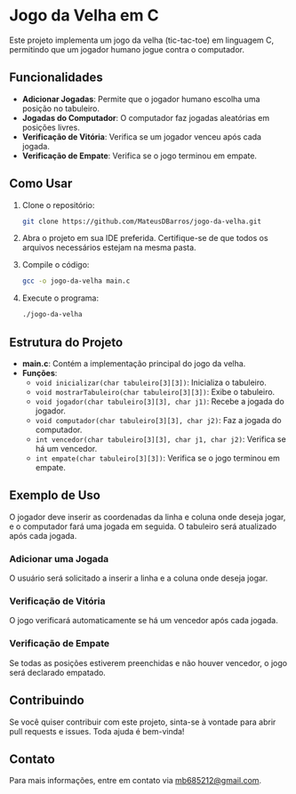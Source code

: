 # Jogo da Velha em C

Este projeto implementa um jogo da velha (tic-tac-toe) em linguagem C, permitindo que um jogador humano jogue contra o computador.

## Funcionalidades

- **Adicionar Jogadas**: Permite que o jogador humano escolha uma posição no tabuleiro.
- **Jogadas do Computador**: O computador faz jogadas aleatórias em posições livres.
- **Verificação de Vitória**: Verifica se um jogador venceu após cada jogada.
- **Verificação de Empate**: Verifica se o jogo terminou em empate.

## Como Usar

1. Clone o repositório:
    ```bash
    git clone https://github.com/MateusDBarros/jogo-da-velha.git
    ```
2. Abra o projeto em sua IDE preferida. Certifique-se de que todos os arquivos necessários estejam na mesma pasta.

3. Compile o código:
    ```bash
    gcc -o jogo-da-velha main.c
    ```
4. Execute o programa:
    ```bash
    ./jogo-da-velha
    ```

## Estrutura do Projeto

- **main.c**: Contém a implementação principal do jogo da velha.
- **Funções**:
  - `void inicializar(char tabuleiro[3][3])`: Inicializa o tabuleiro.
  - `void mostrarTabuleiro(char tabuleiro[3][3])`: Exibe o tabuleiro.
  - `void jogador(char tabuleiro[3][3], char j1)`: Recebe a jogada do jogador.
  - `void computador(char tabuleiro[3][3], char j2)`: Faz a jogada do computador.
  - `int vencedor(char tabuleiro[3][3], char j1, char j2)`: Verifica se há um vencedor.
  - `int empate(char tabuleiro[3][3])`: Verifica se o jogo terminou em empate.

## Exemplo de Uso

O jogador deve inserir as coordenadas da linha e coluna onde deseja jogar, e o computador fará uma jogada em seguida. O tabuleiro será atualizado após cada jogada.

### Adicionar uma Jogada

O usuário será solicitado a inserir a linha e a coluna onde deseja jogar.

### Verificação de Vitória

O jogo verificará automaticamente se há um vencedor após cada jogada.

### Verificação de Empate

Se todas as posições estiverem preenchidas e não houver vencedor, o jogo será declarado empatado.

## Contribuindo

Se você quiser contribuir com este projeto, sinta-se à vontade para abrir pull requests e issues. Toda ajuda é bem-vinda!


## Contato

Para mais informações, entre em contato via [mb685212@gmail.com](mailto:mb685212@gmai.com).
